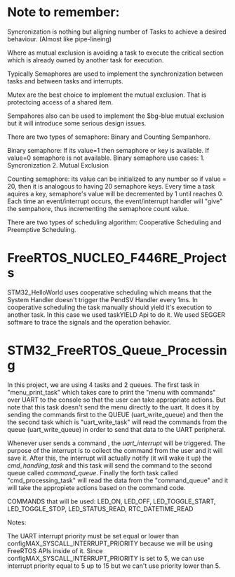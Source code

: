 # Note to remember:
Syncronization is nothing but aligning number of Tasks to achieve a desired behaviour. (Almost like pipe-lineing)

Where as mutual exclusion is avoiding a task to execute the critical section which is already owned by another task for execution.

Typically Semaphores are used to implement the synchronization between tasks and between tasks and interrupts. 

Mutex are the best choice to implement the mutual exclusion. That is protectcing access of a shared item. 

Sempahores also can be used to implement the  $bg-blue mutual exclusion but it will introduce some serious design issues.

There are two types of semaphore: Binary and Counting Sempanhore.

Binary semaphore: If its value=1 then semaphore or key is available. If value=0 semaphore is not available.
Binary semaphore use cases: 1. Syncronization 2. Mutual Exclusion

Counting semaphore: its value can be initialized to any number so if value = 20, then it is analogous to having 20 semaphore keys.
Every time a task aquires a key, semaphore's value will be decremented by 1 until reaches 0.
Each time an event/interrupt occurs, the event/interrupt handler will "give" the sempahore, thus incrementing the semaphore count value.

There are two types of scheduling algorithm: Cooperative Scheduling and Preemptive Scheduling.

# FreeRTOS_NUCLEO_F446RE_Projects

STM32_HelloWorld uses cooperative scheduling which means that the System Handler doesn't trigger the PendSV Handler every 1ms. In cooperative scheduling the task manually should yield it's execution to another task. In this case we used taskYIELD Api to do it. We used SEGGER software to trace the signals and the operation behavior.

# STM32_FreeRTOS_Queue_Processing

In this project, we are using 4 tasks and 2 queues.  The first task in "menu_print_task" which takes care to print the "menu with commands" over UART to the console so that the user can take appropriate actions. But note that this task doesn't send the menu directly to the uart. It does it by sending the commands first to the QUEUE (uart_write_queue) and then the the second task which is "uart_write_task" will read the commands from the queue (uart_write_queue) in order to send that data to the UART peripheral.

Whenever user sends a command , the *uart_interrupt* will be triggered. The purpose of the interrupt is to collect the command from the user and it will save it. After this, the interrupt will actually notify (it will wake it up) the *cmd_handling_task* and this task will send the command to the second queue called *command_queue*. Finally the forth task called "cmd_processing_task" will read the data from the "command_queue" and it will take the appropiete actions based on the command code.

COMMANDS that will be used:
LED_ON,
LED_OFF,
LED_TOGGLE_START,
LED_TOGGLE_STOP,
LED_STATUS_READ,
RTC_DATETIME_READ

Notes:

The UART interrupt priority must be set equal or lower than configMAX_SYSCALL_INTERRUPT_PRIORITY because we will be using FreeRTOS APIs inside of it. Since configMAX_SYSCALL_INTERRUPT_PRIORITY is set to 5, we can use interrupt priority equal to 5 up to 15 but we can't use priority lower than 5. 
